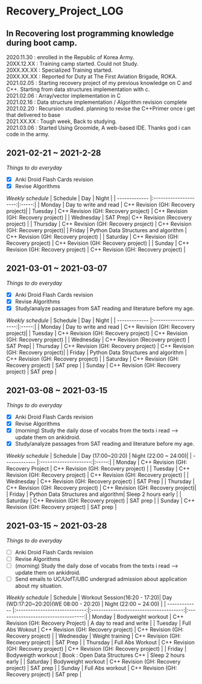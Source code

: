 # Recovery_Project_LOG

## In Recovering lost programming knowledge during boot camp.

2020.11.30 : enrolled in the Republic of Korea Army.  
20XX.12.XX : Training camp started. Could not Study.  
20XX.XX.XX : Specialized Training started.  
20XX.XX.XX : Reported for Duty at The First Aviation Brigade, ROKA.  
2021.02.05 : Starting recovery project of my previous knowledge on C and C++. Starting from data structures implementation with c.  
2021.02.06 : Array/vector implementation in C  
2021.02.16 : Data structure implementation / Algorithm revision complete  
2021.02.20 : Recursion studied. planning to revise the C++Primer once i get that delivered to base  
2021.XX.XX : Tough week, Back to studying.  
2021.03.06 : Started Using Groomide, A web-based IDE. Thanks god i can code in the army.

## 2021-02-21 ~ 2021-2-28
*Things to do everyday*
- [x] Anki Droid Flash Cards revision
- [x] Revise Algorithms  

*Weekly schedule*
| Schedule      | Day                   | Night |
| ------------- |:---------------------:|:-----:|
| Monday        | Day to write and read | C++ Revision (GH: Recovery project)|
| Tuesday       | C++ Revision (GH: Recovery project) |   C++ Revision (GH: Recovery project) |
| Wednesday     | SAT Prep|    C++ Revision (Recovery project) |
| Thursday      | C++ Revision (GH: Recovery project) | C++ Revision (GH: Recovery project)|
| Friday        | Python Data Structures and algorithm      |  C++ Revision (GH: Recovery project) |
| Saturday      | C++ Revision (GH: Recovery project) |  C++ Revision (GH: Recovery project) |
| Sunday        | C++ Revision (GH: Recovery project) | C++ Revision (GH: Recovery project) |

## 2021-03-01 ~ 2021-03-07
*Things to do everyday*
- [x] Anki Droid Flash Cards revision
- [x] Revise Algorithms  
- [x] Study/analyze passages from SAT reading and literature before my age.

*Weekly schedule*
| Schedule      | Day                   | Night |
| ------------- |:---------------------:|:-----:|
| Monday        | Day to write and read | C++ Revision (GH: Recovery project)|
| Tuesday       | C++ Revision (GH: Recovery project) |   C++ Revision (GH: Recovery project) |
| Wednesday     | C++ Revision (Recovery project)  | SAT Prep|
| Thursday      | C++ Revision (GH: Recovery project) | C++ Revision (GH: Recovery project)|
| Friday        | Python Data Structures and algorithm      |  C++ Revision (GH: Recovery project) |
| Saturday      | C++ Revision (GH: Recovery project) | SAT prep |
| Sunday        | C++ Revision (GH: Recovery project) | SAT prep |

## 2021-03-08 ~ 2021-03-15
*Things to do everyday*
- [x] Anki Droid Flash Cards revision
- [x] Revise Algorithms  
- [x] (morning) Study the daily dose of vocabs from the texts i read --> update them on ankidroid.
- [x] Study/analyze passages from SAT reading and literature before my age.

*Weekly schedule*
| Schedule      | Day (17:00~20:20)                   | Night (22:00 ~ 24:00)|
| ------------- |:---------------------:|:-----:|
| Monday        | C++ Revision (GH: Recovery Project  | C++ Revision (GH: Recovery project) |
| Tuesday       | C++ Revision (GH: Recovery project) | C++ Revision (GH: Recovery project) |
| Wednesday     | C++ Revision (GH: Recovery project) | SAT Prep |
| Thursday      | C++ Revision (GH: Recovery project) | C++ Revision (GH: Recovery project)|
| Friday        | Python Data Structures and algorithm| Sleep 2 hours early |
| Saturday      | C++ Revision (GH: Recovery project) | SAT prep |
| Sunday        | C++ Revision (GH: Recovery project) | SAT prep |

## 2021-03-15 ~ 2021-03-28
*Things to do everyday*
- [ ] Anki Droid Flash Cards revision
- [ ] Revise Algorithms  
- [ ] (morning) Study the daily dose of vocabs from the texts i read --> update them on ankidroid.
- [ ] Send emails to UC/UofT/UBC undergrad admission about application about my situation.

*Weekly schedule*
| Schedule      | Workout Session(16:20 - 17:20)| Day (WD:17:20~20:20)(WE 08:00 - 20:20) | Night (22:00 ~ 24:00)               |
| ------------- |:-----------------------------:|:--------------------------------------:|:-----------------------------------:|
| Monday        |       Bodyweight workout      | C++ Revision (GH: Recovery Project)    | A day to read and write             |
| Tuesday       |       Full Abs Wokout         | C++ Revision (GH: Recovery project)    | C++ Revision (GH: Recovery project) |
| Wednesday     |       Weight training         | C++ Revision (GH: Recovery project)    | SAT Prep                            |
| Thursday      |       Full Abs Workout        | C++ Revision (GH: Recovery project)    | C++ Revision (GH: Recovery project) |
| Friday        |       Bodyweigth workout      | Book : Open Data Structures C++        | Sleep 2 hours early                 |
| Saturday      |       Bodyweight workout      | C++ Revision (GH: Recovery project)    | SAT prep                            |
| Sunday        |       Full Abs workout        | C++ Revision (GH: Recovery project)    | SAT prep                            |
